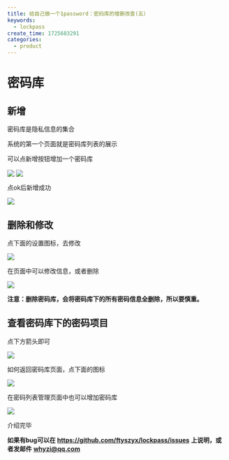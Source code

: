 ```yaml
---
title: 给自己做一个1password：密码库的增删改查(五）
keywords:
  - lockpass
create_time: 1725683291
categories:
  - product
---
```



# 密码库

## 新增

密码库是隐私信息的集合

系统的第一个页面就是密码库列表的展示 

可以点新增按钮增加一个密码库

<img src="/assets/CvjlbcHq5olM1uxiyOdcIIbknNb.png" src-width="814" class="markdown-img m-auto" src-height="186" align="center"/>

<img src="/assets/NrRhbe0Wjog7GixD7yAcCJMpnkG.png" src-width="395" class="markdown-img m-auto" src-height="354" align="center"/>

点ok后新增成功

<img src="/assets/NVcbbLA6LojfJExSkiycv6X1nxc.png" src-width="549" class="markdown-img m-auto" src-height="293" align="center"/>

## 删除和修改

点下面的设置图标，去修改

<img src="/assets/D0rhbycikoMAQIxaevccbiS1nCf.png" src-width="380" class="markdown-img m-auto" src-height="257" align="center"/>

在页面中可以修改信息，或者删除

<img src="/assets/YgAlbvHFooaJufxv6ZIckSlqneh.png" src-width="393" class="markdown-img m-auto" src-height="358" align="center"/>

 **注意：删除密码库，会将密码库下的所有密码信息全删除，所以要慎重。**

## 查看密码库下的密码项目

点下方箭头即可

<img src="/assets/KOGibNIT2o2KALxOdsHcM4zVnrc.png" src-width="388" class="markdown-img m-auto" src-height="292" align="center"/>

如何返回密码库页面，点下面的图标

<img src="/assets/Jzwsb6Nk2oUTMUxd9s5cPSK5nMd.png" src-width="876" class="markdown-img m-auto" src-height="471" align="center"/>

在密码列表管理页面中也可以增加密码库

<img src="/assets/DE2ibF0GxovpG4xw0fZcp2Snnje.png" src-width="663" class="markdown-img m-auto" src-height="425" align="center"/>

介绍完毕

 **如果有bug可以在** **https://github.com/ftyszyx/lockpass/issues** **上说明，或者发邮件** **whyzi@qq.com**

